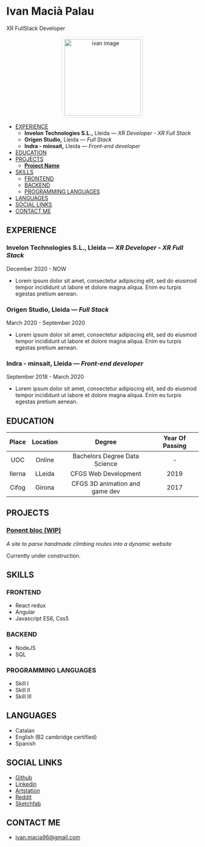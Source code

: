 # Ivan Macià Palau
XR FullStack Developer

<p align="center">
<img alt="ivan image" src="https://i.imgur.com/HGJaWYO.jpeg" data-canonical-src="https://i.imgur.com/HGJaWYO.jpeg" width="200" height="200" style="border: 1px solid #ddd;  border-radius: 4px;  padding: 5px;"/>
</p>

  - [EXPERIENCE](#experience)
    - **Invelon Technologies S.L.,** Lleida — *XR Developer - XR Full Stack*
    - **Origen Studio,** Lleida — *Full Stack*
    - **Indra - minsait,** Lleida — *Front-end developer*
  - [EDUCATION](#education)
  - [PROJECTS](#projects)
    - [**Project Name**](#project-name)
  - [SKILLS](#skills)
    - [FRONTEND](#frontend)
    - [BACKEND](#backend)
    - [PROGRAMMING LANGUAGES](#programming-languages)
  - [LANGUAGES](#languages)
  - [SOCIAL LINKS](#social-links)
  - [CONTACT ME](#contact-me)
  
## EXPERIENCE

### **Invelon Technologies S.L.,** Lleida — *XR Developer - XR Full Stack*

December 2020 - NOW

* Lorem ipsum dolor sit amet, consectetur adipiscing elit, sed do eiusmod tempor incididunt ut labore et dolore magna aliqua. Enim eu turpis egestas pretium aenean.

### **Origen Studio,** Lleida — *Full Stack*

March 2020 - September 2020

* Lorem ipsum dolor sit amet, consectetur adipiscing elit, sed do eiusmod tempor incididunt ut labore et dolore magna aliqua. Enim eu turpis egestas pretium aenean.

### **Indra - minsait,** Lleida — *Front-end developer*

September 2018 - March 2020

* Lorem ipsum dolor sit amet, consectetur adipiscing elit, sed do eiusmod tempor incididunt ut labore et dolore magna aliqua. Enim eu turpis egestas pretium aenean.

## EDUCATION

| Place  | Location | Degree | Year Of Passing |
|  :---:  |  :---:  |  :---:  |  :---:  |
| UOC  | Online   | Bachelors Degree Data Science  | -  |
| Ilerna  | LLeida   | CFGS Web Development  | 2019  |
| Cifog  | Girona   | CFGS 3D animation and game dev  | 2017  |

## PROJECTS

### [**Ponent bloc (WIP)**](http://ponentbloc.netlify.app/)

*A site to parse handmade climbing routes into a dynamic website*

Currently under construction.

## SKILLS

### FRONTEND
* React redux
* Angular
* Javascript ES6, Css5

### BACKEND
* NodeJS
* SQL

### PROGRAMMING LANGUAGES
* Skill I
* Skill II
* Skill III

## LANGUAGES

* Catalan
* English (B2 cambridge certified)
* Spanish

## SOCIAL LINKS

* [Github](https:/www.github.com/)
* [Linkedin](https:/www.linkedin.com/)
* [Artstation](https://www.artstation.com/ivanmacia)
* [Reddit](https://www.reddit.com/user/profilactic)
* [Sketchfab](https://sketchfab.com/imacia3d)

## CONTACT ME

* [ivan.macia96@gmail.com](mailto:ivan.macia96@gmail.com)

